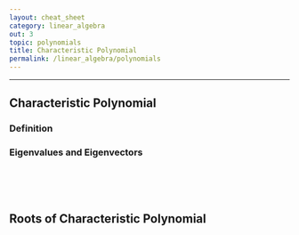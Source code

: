 ```yaml
---
layout: cheat_sheet
category: linear_algebra
out: 3
topic: polynomials
title: Characteristic Polynomial
permalink: /linear_algebra/polynomials
---
```


_____________________________________________________________________________________________________________________________________


## Characteristic Polynomial

### Definition

### Eigenvalues and Eigenvectors



<br/>

<br/>

<br/>


## Roots of Characteristic Polynomial


